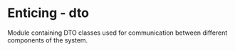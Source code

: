 # Enticing - dto

Module containing DTO classes used for communication between different components of the system.